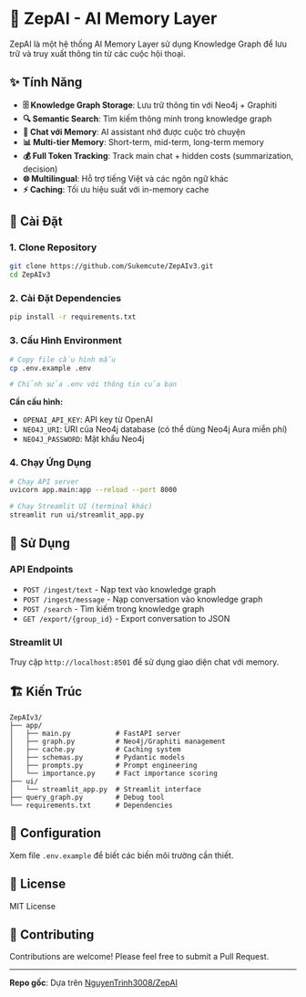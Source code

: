 # 🧠 ZepAI - AI Memory Layer

ZepAI là một hệ thống AI Memory Layer sử dụng Knowledge Graph để lưu trữ và truy xuất thông tin từ các cuộc hội thoại.

## ✨ Tính Năng

- **🗄️ Knowledge Graph Storage**: Lưu trữ thông tin với Neo4j + Graphiti
- **🔍 Semantic Search**: Tìm kiếm thông minh trong knowledge graph
- **💬 Chat với Memory**: AI assistant nhớ được cuộc trò chuyện
- **📊 Multi-tier Memory**: Short-term, mid-term, long-term memory
- **💰 Full Token Tracking**: Track main chat + hidden costs (summarization, decision)
- **🌐 Multilingual**: Hỗ trợ tiếng Việt và các ngôn ngữ khác
- **⚡ Caching**: Tối ưu hiệu suất với in-memory cache

## 🚀 Cài Đặt

### 1. Clone Repository

```bash
git clone https://github.com/Sukemcute/ZepAIv3.git
cd ZepAIv3
```

### 2. Cài Đặt Dependencies

```bash
pip install -r requirements.txt
```

### 3. Cấu Hình Environment

```bash
# Copy file cấu hình mẫu
cp .env.example .env

# Chỉnh sửa .env với thông tin của bạn
```

**Cần cấu hình:**
- `OPENAI_API_KEY`: API key từ OpenAI
- `NEO4J_URI`: URI của Neo4j database (có thể dùng Neo4j Aura miễn phí)
- `NEO4J_PASSWORD`: Mật khẩu Neo4j

### 4. Chạy Ứng Dụng

```bash
# Chạy API server
uvicorn app.main:app --reload --port 8000

# Chạy Streamlit UI (terminal khác)
streamlit run ui/streamlit_app.py
```

## 📖 Sử Dụng

### API Endpoints

- `POST /ingest/text` - Nạp text vào knowledge graph
- `POST /ingest/message` - Nạp conversation vào knowledge graph  
- `POST /search` - Tìm kiếm trong knowledge graph
- `GET /export/{group_id}` - Export conversation to JSON

### Streamlit UI

Truy cập `http://localhost:8501` để sử dụng giao diện chat với memory.

## 🏗️ Kiến Trúc

```
ZepAIv3/
├── app/
│   ├── main.py           # FastAPI server
│   ├── graph.py          # Neo4j/Graphiti management
│   ├── cache.py          # Caching system
│   ├── schemas.py        # Pydantic models
│   ├── prompts.py        # Prompt engineering
│   └── importance.py     # Fact importance scoring
├── ui/
│   └── streamlit_app.py  # Streamlit interface
├── query_graph.py        # Debug tool
└── requirements.txt      # Dependencies
```

## 🔧 Configuration

Xem file `.env.example` để biết các biến môi trường cần thiết.

## 📝 License

MIT License

## 🤝 Contributing

Contributions are welcome! Please feel free to submit a Pull Request.

---

**Repo gốc**: Dựa trên [NguyenTrinh3008/ZepAI](https://github.com/NguyenTrinh3008/ZepAI)